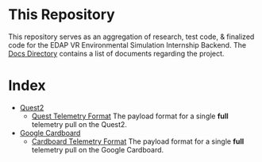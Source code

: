 # This Repository
This repository serves as an aggregation of research, test code, & finalized code for the EDAP VR Environmental Simulation Internship Backend. The [Docs Directory](/docs) contains a list of documents regarding the project.

# Index
 - [Quest2](/docs/Quest2/)
   - [Quest Telemetry Format](/docs/Quest2/QuestTelemetryFormat.md) The payload format for a single **full** telemetry pull on the Quest2.
 - [Google Cardboard](/docs/GoogleCardboard/)
   - [Cardboard Telemetry Format](/docs/GoogleCardboard/CardboardTelemetryFormat.md) The payload format for a single **full** telemetry pull on the Google Cardboard.
